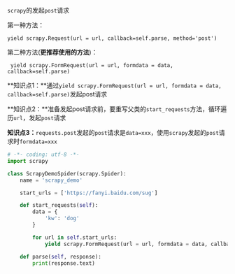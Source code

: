 `scrapy`的发起`post`请求

第一种方法：

`yield scrapy.Request(url = url, callback=self.parse, method='post')`

第二种方法(**更推荐使用的方法**)：

` yield scrapy.FormRequest(url = url, formdata = data, callback=self.parse)`



**知识点1：**通过`yield scrapy.FormRequest(url = url, formdata = data, callback=self.parse)`发起post请求

**知识点2：**准备发起post请求前，要重写父类的`start_requests`方法，循环遍历`url`，发起`post`请求

**知识点3：**`requests.post`发起的`post`请求是`data=xxx`，使用`scrapy`发起的`post`请求时`formdata=xxx`

```python
# -*- coding: utf-8 -*-
import scrapy

class ScrapyDemoSpider(scrapy.Spider):
    name = 'scrapy_demo'

    start_urls = ['https://fanyi.baidu.com/sug']

    def start_requests(self):
        data = {
            'kw': 'dog'
        }

        for url in self.start_urls:
            yield scrapy.FormRequest(url = url, formdata = data, callback=self.parse)

    def parse(self, response):
        print(response.text)
```



